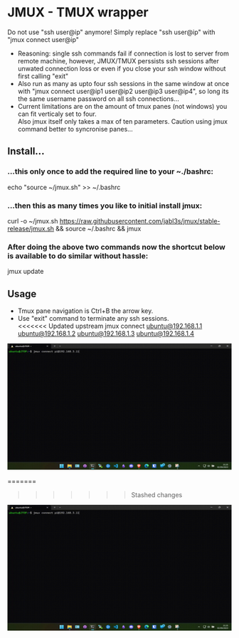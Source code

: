 # JMUX - TMUX wrapper  
Do not use "ssh user@ip" anymore! Simply replace "ssh user@ip" with "jmux connect user@ip"  
- Reasoning: single ssh commands fail if connection is lost to server from remote machine, however, JMUX/TMUX perssists ssh sessions after unwated connection loss or even if you close your ssh window without first calling "exit"
- Also run as many as upto four ssh sessions in the same window at once with "jmux connect user@ip1 user@ip2 user@ip3 user@ip4", so long its the same username password on all ssh connections...  
- Current limitations are on the amount of tmux panes (not windows) you can fit verticaly set to four.  
Also jmux itself only takes a max of ten parameters. Caution using jmux command better to syncronise panes...    
## Install...  
### ...this only once to add the required line to your ~./bashrc:  
echo "source ~/jmux.sh" >> ~/.bashrc  
### ...then this as many times you like to initial install jmux:  
curl -o ~/jmux.sh https://raw.githubusercontent.com/jabl3s/jmux/stable-release/jmux.sh && source ~/.bashrc && jmux  
### After doing the above two commands now the shortcut below is available to do similar without hassle:  
jmux update   
  
## Usage  
- Tmux pane navigation is Ctrl+B the arrow key.  
- Use "exit" command to terminate any ssh sessions.  
<<<<<<< Updated upstream
jmux connect ubuntu@192.168.1.1 ubuntu@192.168.1.2 ubuntu@192.168.1.3 ubuntu@192.168.1.4  
  
![Alt text](/assets/images/jmuxdemo.gif)  

=======
>>>>>>> Stashed changes
  
![Alt text](/assets/images/jmuxdemo.gif) 









